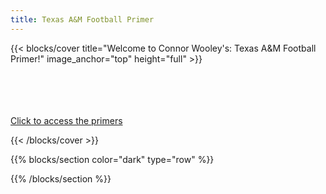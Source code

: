 ```yaml
---
title: Texas A&M Football Primer
---
```




{{< blocks/cover title="Welcome to Connor Wooley's: Texas A&M Football Primer!" image_anchor="top" height="full" >}}
<!-- <a class="btn btn-lg btn-primary me-3 mb-4" href="/annual_primer/">
  Annual Primers <i class="fas fa-arrow-alt-circle-right ms-2"></i>
</a> -->

<!-- {{< blocks/link-down id="/annual_primer/" color="info" >}} -->
</br>
</br>
</br>
</br>
<u>Click to access the primers</u>
</br>
<a class="btn btn-link text-info" href="/annual_primer"><i class="fa-solid fa-circle-chevron-down" style="font-size: 400%"></i></a>

{{< /blocks/cover >}}



{{% blocks/section color="dark" type="row" %}}





{{% /blocks/section %}}



<!-- {{% blocks/section type="row" %}} -->

<!-- {{% blocks/feature icon="fab fa-app-store-ios" title="Download **from AppStore**" %}}
Get the Goldydocs app!
{{% /blocks/feature %}} -->

<!-- {{% blocks/feature icon="fab fa-github" title="Contributions welcome!"
    url="https://github.com/google/docsy-example" %}}
We do a [Pull Request](https://github.com/google/docsy-example/pulls)
contributions workflow on **GitHub**. New users are always welcome!
{{% /blocks/feature %}}

{{% blocks/feature icon="fab fa-twitter" title="Follow us on Twitter!"
    url="https://twitter.com/GoHugoIO" %}}
For announcement of latest features etc.
{{% /blocks/feature %}}

{{% /blocks/section %}}


{{% blocks/section %}}
This is the another section
{.h1 .text-center}
{{% /blocks/section %}} -->